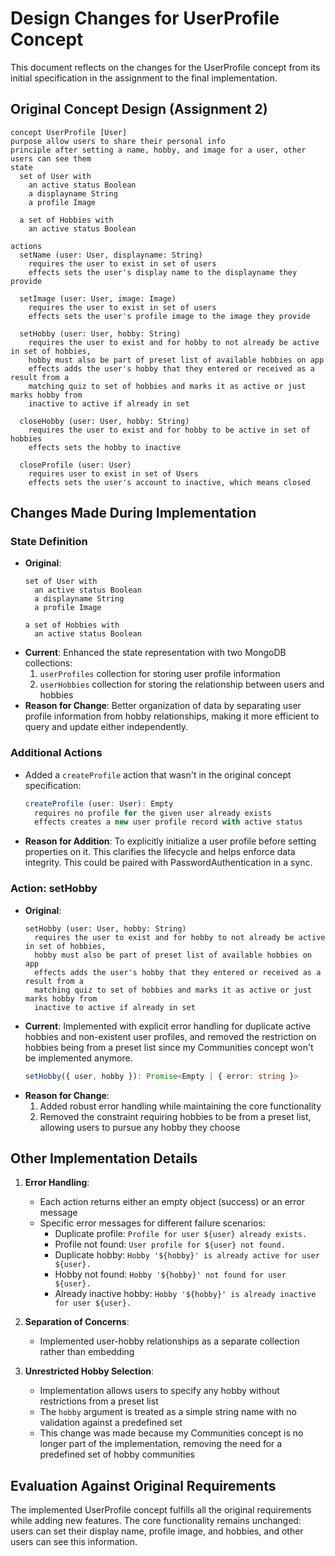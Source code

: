 # Design Changes for UserProfile Concept

This document reflects on the changes for the UserProfile concept from its initial specification in the assignment to the final implementation.

## Original Concept Design (Assignment 2)

```
concept UserProfile [User]
purpose allow users to share their personal info
principle after setting a name, hobby, and image for a user, other users can see them
state 
  set of User with
    an active status Boolean
    a displayname String
    a profile Image

  a set of Hobbies with
    an active status Boolean

actions
  setName (user: User, displayname: String)
    requires the user to exist in set of users
    effects sets the user's display name to the displayname they provide

  setImage (user: User, image: Image)
    requires the user to exist in set of users
    effects sets the user's profile image to the image they provide

  setHobby (user: User, hobby: String)
    requires the user to exist and for hobby to not already be active in set of hobbies, 
    hobby must also be part of preset list of available hobbies on app
    effects adds the user's hobby that they entered or received as a result from a
    matching quiz to set of hobbies and marks it as active or just marks hobby from
    inactive to active if already in set

  closeHobby (user: User, hobby: String)
    requires the user to exist and for hobby to be active in set of hobbies
    effects sets the hobby to inactive

  closeProfile (user: User)
    requires user to exist in set of Users
    effects sets the user's account to inactive, which means closed
```

## Changes Made During Implementation

### State Definition
- **Original**: 
  ```
  set of User with
    an active status Boolean
    a displayname String
    a profile Image

  a set of Hobbies with
    an active status Boolean
  ```
- **Current**: Enhanced the state representation with two MongoDB collections:
  1. `userProfiles` collection for storing user profile information
  2. `userHobbies` collection for storing the relationship between users and hobbies
- **Reason for Change**: Better organization of data by separating user profile information from hobby relationships, making it more efficient to query and update either independently.

### Additional Actions
- Added a `createProfile` action that wasn't in the original concept specification:
  ```typescript
  createProfile (user: User): Empty
    requires no profile for the given user already exists
    effects creates a new user profile record with active status
  ```
- **Reason for Addition**: To explicitly initialize a user profile before setting properties on it. This clarifies the lifecycle and helps enforce data integrity. This could be paired with PasswordAuthentication in a sync.

### Action: setHobby
- **Original**: 
  ```
  setHobby (user: User, hobby: String)
    requires the user to exist and for hobby to not already be active in set of hobbies, 
    hobby must also be part of preset list of available hobbies on app
    effects adds the user's hobby that they entered or received as a result from a
    matching quiz to set of hobbies and marks it as active or just marks hobby from
    inactive to active if already in set
  ```
- **Current**: Implemented with explicit error handling for duplicate active hobbies and non-existent user profiles, and removed the restriction on hobbies being from a preset list since my Communities concept won't be implemented anymore.
  ```typescript
  setHobby({ user, hobby }): Promise<Empty | { error: string }>
  ```
- **Reason for Change**: 
  1. Added robust error handling while maintaining the core functionality
  2. Removed the constraint requiring hobbies to be from a preset list, allowing users to pursue any hobby they choose

## Other Implementation Details

1. **Error Handling**:
   - Each action returns either an empty object (success) or an error message
   - Specific error messages for different failure scenarios:
     - Duplicate profile: `Profile for user ${user} already exists.`
     - Profile not found: `User profile for ${user} not found.`
     - Duplicate hobby: `Hobby '${hobby}' is already active for user ${user}.`
     - Hobby not found: `Hobby '${hobby}' not found for user ${user}.`
     - Already inactive hobby: `Hobby '${hobby}' is already inactive for user ${user}.`

2. **Separation of Concerns**:
   - Implemented user-hobby relationships as a separate collection rather than embedding

3. **Unrestricted Hobby Selection**:
   - Implementation allows users to specify any hobby without restrictions from a preset list
   - The `hobby` argument is treated as a simple string name with no validation against a predefined set
   - This change was made because my Communities concept is no longer part of the implementation, removing the need for a predefined set of hobby communities

## Evaluation Against Original Requirements

The implemented UserProfile concept fulfills all the original requirements while adding new features. The core functionality remains unchanged: users can set their display name, profile image, and hobbies, and other users can see this information.
